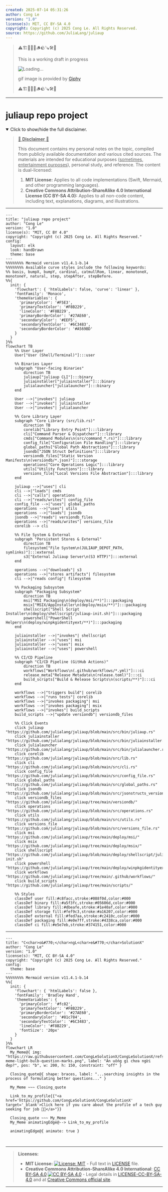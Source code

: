 ```yaml
---
created: 2025-07-14 05:31:26
author: Cong Le
version: "1.0"
license(s): MIT, CC BY-SA 4.0
copyright: Copyright (c) 2025 Cong Le. All Rights Reserved.
source: https://github.com/JuliaLang/juliaup
---
```



> ⚠️🏗️🚧🦺🧱🪵🪨🪚🛠️👷
> 
> This is a working draft in progress
> 
> ![Loading...](https://media2.giphy.com/media/v1.Y2lkPTc5MGI3NjExMXVjejV3dnVjc2o5MXd3eXBvcDR1cHlzbHQ1Z2R6YjY0ZHpmdjJ6OCZlcD12MV9pbnRlcm5hbF9naWZfYnlfaWQmY3Q9Zw/hL9q5k9dk9l0wGd4e0/giphy.gif)
>
> gif image is provided by [Giphy](https://giphy.com)
> 
> ⚠️🏗️🚧🦺🧱🪵🪨🪚🛠️👷


----




# juliaup repo project
<details open>
<summary>Click to show/hide the full disclaimer.</summary>
   
> <ins>📢 **Disclaimer** 🚨</ins>
>
> This document contains my personal notes on the topic,
> compiled from publicly available documentation and various cited sources.
> The materials are intended for educational purposes (<ins>sometimes, entertainment purposes</ins>), personal study, and reference.
> The content is dual-licensed:
> 1. **MIT License:** Applies to all code implementations (Swift, Mermaid, and other programming languages).
> 2. **Creative Commons Attribution-ShareAlike 4.0 International License (CC BY-SA 4.0):** Applies to all non-code content, including text, explanations, diagrams, and illustrations.

</details>


----

```mermaid
---
title: "juliaup repo project"
author: "Cong Le"
version: "1.0"
license(s): "MIT, CC BY 4.0"
copyright: "Copyright (c) 2025 Cong Le. All Rights Reserved."
config:
  layout: elk
  look: handDrawn
  theme: base
---
%%%%%%%% Mermaid version v11.4.1-b.14
%%%%%%%% Available curve styles include the following keywords:
%% basis, bumpX, bumpY, cardinal, catmullRom, linear, monotoneX, monotoneY, natural, step, stepAfter, stepBefore.
%%{
  init: {
    'flowchart': { 'htmlLabels': false, 'curve': 'linear' },
    'fontFamily': 'Monaco',
    'themeVariables': {
      'primaryColor': '#F5E3',
      'primaryTextColor': '#F8B229',
      'lineColor': '#F8B229',
      'primaryBorderColor': '#27AE60',
      'secondaryColor': '#EEF5',
      'secondaryTextColor': '#6C3483',
      'secondaryBorderColor': '#A569BD'
    }
  }
}%%
flowchart TB
    %% User Layer
    User["User (Shell/Terminal)"]:::user

    %% Binaries Layer
    subgraph "User-facing Binaries"
        direction TB
        juliaup["juliaup CLI"]:::binary
        juliainstaller["juliainstaller"]:::binary
        julialauncher["julialauncher"]:::binary
    end

    User -->|"invokes"| juliaup
    User -->|"invokes"| juliainstaller
    User -->|"invokes"| julialauncher

    %% Core Library Layer
    subgraph "Core Library (src/lib.rs)" 
        direction TB
        corelib["Library Entry Point"]:::library
        cli["Command Parser & Dispatcher"]:::library
        cmds["Command Modules\n(src/command_*.rs)"]:::library
        config_file["Configuration File Handling"]:::library
        global_paths["Global Path Abstractions"]:::library
        jsondb["JSON Struct Definitions"]:::library
        versiondb_files["Static Version Manifests\n(versiondb/*.json)"]:::storage
        operations["Core Operations Logic"]:::library
        utils["Utility Functions"]:::library
        versions_file["Local Versions File Abstraction"]:::library
    end

    juliaup -->|"uses"| cli
    cli -->|"loads"| cmds
    cli -->|"calls"| operations
    cli -->|"reads/writes"| config_file
    config_file -->|"uses"| global_paths
    operations -->|"uses"| utils
    operations -->|"loads"| jsondb
    jsondb -->|"reads"| versiondb_files
    operations -->|"reads/writes"| versions_file
    corelib --> cli

    %% File System & External
    subgraph "Persistent Stores & External"
        direction TB
        filesystem["File System\n(JULIAUP_DEPOT_PATH, symlinks)"]:::external
        s3["External Juliaup Server\n(S3 HTTP)"]:::external
    end

    operations -->|"downloads"| s3
    operations -->|"stores artifacts"| filesystem
    cli -->|"reads config"| filesystem

    %% Packaging Subsystem
    subgraph "Packaging Subsystem" 
        direction TB
        msi["MSI Packaging\n(deploy/msi/**)"]:::packaging
        msix["MSIX/AppInstaller\n(deploy/msix/**)"]:::packaging
        shellscript["Shell Script Installer\n(deploy/shellscript/juliaup-init.sh)"]:::packaging
        powershell["PowerShell Helpers\n(deploy/winpkgidentityext/**)"]:::packaging
    end

    juliainstaller -->|"invokes"| shellscript
    juliainstaller -->|"uses"| msi
    juliainstaller -->|"uses"| msix
    juliainstaller -->|"uses"| powershell

    %% CI/CD Pipeline
    subgraph "CI/CD Pipeline (GitHub Actions)" 
        direction TB
        workflows["Workflows\n(.github/workflows/*.yml)"]:::ci
        release_meta["Release Metadata\n(release.toml)"]:::ci
        build_scripts["Build & Release Scripts\n(scripts/**)"]:::ci
    end

    workflows -->|"triggers build"| corelib
    workflows -->|"runs tests"| corelib
    workflows -->|"invokes packaging"| msi
    workflows -->|"invokes packaging"| msix
    workflows -->|"invokes"| build_scripts
    build_scripts -->|"update versiondb"| versiondb_files

    %% Click Events
    click juliaup "https://github.com/julialang/juliaup/blob/main/src/bin/juliaup.rs"
    click juliainstaller "https://github.com/julialang/juliaup/blob/main/src/bin/juliainstaller.rs"
    click julialauncher "https://github.com/julialang/juliaup/blob/main/src/bin/julialauncher.rs"
    click corelib "https://github.com/julialang/juliaup/blob/main/src/lib.rs"
    click cli "https://github.com/julialang/juliaup/blob/main/src/cli.rs"
    click config_file "https://github.com/julialang/juliaup/blob/main/src/config_file.rs"
    click global_paths "https://github.com/julialang/juliaup/blob/main/src/global_paths.rs"
    click jsondb "https://github.com/julialang/juliaup/blob/main/src/jsonstructs_versionsdb.rs"
    click versiondb_files "https://github.com/julialang/juliaup/tree/main/versiondb/"
    click operations "https://github.com/julialang/juliaup/blob/main/src/operations.rs"
    click utils "https://github.com/julialang/juliaup/blob/main/src/utils.rs"
    click versions_file "https://github.com/julialang/juliaup/blob/main/src/versions_file.rs"
    click msi "https://github.com/julialang/juliaup/tree/main/deploy/msi/"
    click msix "https://github.com/julialang/juliaup/tree/main/deploy/msix/"
    click shellscript "https://github.com/julialang/juliaup/blob/main/deploy/shellscript/juliaup-init.sh"
    click powershell "https://github.com/julialang/juliaup/tree/main/deploy/winpkgidentityext/"
    click workflows "https://github.com/julialang/juliaup/tree/main/.github/workflows/"
    click build_scripts "https://github.com/julialang/juliaup/tree/main/scripts/"

    %% Styles
    classDef user fill:#c8facc,stroke:#088f0d,color:#000
    classDef binary fill:#a5f3fc,stroke:#05606d,color:#000
    classDef library fill:#dbeafe,stroke:#1e40af,color:#000
    classDef storage fill:#fef9c3,stroke:#a16207,color:#000
    classDef external fill:#fed7aa,stroke:#c2410c,color:#000
    classDef packaging fill:#e0e7ff,stroke:#4338ca,color:#000
    classDef ci fill:#e5e7eb,stroke:#374151,color:#000
```

-----

<!-- 
```mermaid
%% Current Mermaid version
info
```  -->


```mermaid
---
title: "C<char>o&#770;</char>ngL<char>e&#770;</char>SolutionX"
author: "Cong Le"
version: "1.0"
license(s): "MIT, CC BY-SA 4.0"
copyright: "Copyright (c) 2025 Cong Le. All Rights Reserved."
config:
  theme: base
---
%%%%%%%% Mermaid version v11.4.1-b.14
%%{
  init: {
    'flowchart': { 'htmlLabels': false },
    'fontFamily': 'Bradley Hand',
    'themeVariables': {
      'primaryColor': '#fc82',
      'primaryTextColor': '#F8B229',
      'primaryBorderColor': '#27AE60',
      'secondaryColor': '#81c784',
      'secondaryTextColor': '#6C3483',
      'lineColor': '#F8B229',
      'fontSize': '20px'
    }
  }
}%%
flowchart LR
  My_Meme@{ img: "https://raw.githubusercontent.com/CongLeSolutionX/CongLeSolutionX/refs/heads/main/assets/images/My-meme-light-bulb-question-marks.png", label: "Ăn uống gì chưa ngừi đẹp?", pos: "b", w: 200, h: 150, constraint: "off" }

  Closing_quote@{ shape: braces, label: "...searching insights in the process of formulating better questions..." }
    
  My_Meme ~~~ Closing_quote
    
  Link_to_my_profile{{"<a href='https://github.com/CongLeSolutionX/CongLeSolutionX' target='_blank'>Click here if you care about the profile of a tech guy seeking for job 🙏🏼</a>"}}

  Closing_quote ~~~ My_Meme
  My_Meme animatingEdge@--> Link_to_my_profile
  
  animatingEdge@{ animate: true }



```

---
>**Licenses:**
>
>- **MIT License:**  [![License: MIT](https://img.shields.io/badge/License-MIT-yellow.svg)](LICENSE) - Full text in [LICENSE](LICENSE) file.
>- **Creative Commons Attribution-ShareAlike 4.0 International**: [CC BY-SA 4.0](https://creativecommons.org/licenses/by-sa/4.0/) [![CC BY-SA 4.0](https://licensebuttons.net/l/by-sa/4.0/88x31.png)](https://creativecommons.org/licenses/by-sa/4.0/) - Legal details in [LICENSE-CC-BY-SA-4.0](THE_PAST/LICENSE-CC-BY-SA-4.0) and at [Creative Commons official site](https://creativecommons.org/licenses/by-sa/4.0/).
>
---